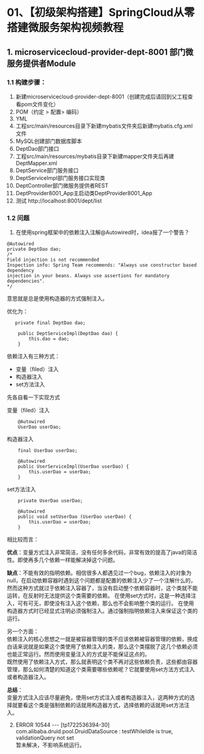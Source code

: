 # 01、【初级架构搭建】SpringCloud从零搭建微服务架构视频教程

## 1. microservicecloud-provider-dept-8001 部门微服务提供者Module

### 1.1 构建步骤：   
1. 新建microservicecloud-provider-dept-8001（创建完成后请回到父工程查看pom文件变化）   
2. POM（约定 > 配置> 编码）   
3. YML   
4. 工程src/main/resources目录下新建mybatis文件夹后新建mybatis.cfg.xml文件   
5. MySQL创建部门数据库脚本   
6. DeptDao部门接口   
7. 工程src/main/resources/mybatis目录下新建mapper文件夹后再建DeptMapper.xml   
8. DeptService部门服务接口   
9. DeptServiceImpl部门服务接口实现类   
10. DeptController部门微服务提供者REST   
11. DeptProvider8001_App主启动类DeptProvider8001_App   
12. 测试 http://localhost:8001/dept/list


### 1.2 问题   
1. 在使用spring框架中的依赖注入注解@Autowired时，idea报了一个警告？   

```
@Autowired
private DeptDao dao;
/*
Field injection is not recommended
Inspection info: Spring Team recommends: "Always use constructor based dependency
injection in your beans. Always use assertions for mandatory dependencies".
*/
```

意思就是总是使用构造器的方式强制注入。

优化为：   
```
   private final DeptDao dao;

    public DeptServiceImpl(DeptDao dao) {
        this.dao = dao;
    }
```


依赖注入有三种方式：

* 变量（filed）注入
* 构造器注入
* set方法注入

先各自看一下实现方式   

变量（filed）注入   
```
    @Autowired
    UserDao userDao;
```

构造器注入   
```
    final UserDao userDao;

    @Autowired
    public UserServiceImpl(UserDao userDao) {
        this.userDao = userDao;
    }
 ```
 
set方法注入
```
    private UserDao userDao;

    @Autowired
    public void setUserDao (UserDao userDao) {
        this.userDao = userDao;
    }
```

相比较而言：   

**优点**：变量方式注入非常简洁，没有任何多余代码，非常有效的提高了java的简洁性。即使再多几个依赖一样能解决掉这个问题。

**缺点**：不能有效的指明依赖。相信很多人都遇见过一个bug，依赖注入的对象为null，在启动依赖容器时遇到这个问题都是配置的依赖注入少了一个注解什么的，然而这种方式就过于依赖注入容器了，当没有启动整个依赖容器时，这个类就不能运转，在反射时无法提供这个类需要的依赖。
在使用set方式时，这是一种选择注入，可有可无，即使没有注入这个依赖，那么也不会影响整个类的运行。
在使用构造器方式时已经显式注明必须强制注入。通过强制指明依赖注入来保证这个类的运行。

另一个方面：   
依赖注入的核心思想之一就是被容器管理的类不应该依赖被容器管理的依赖，换成白话来说就是如果这个类使用了依赖注入的类，那么这个类摆脱了这几个依赖必须也能正常运行。然而使用变量注入的方式是不能保证这点的。   
既然使用了依赖注入方式，那么就表明这个类不再对这些依赖负责，这些都由容器管理，那么如何清楚的知道这个类需要哪些依赖呢？它就要使用set方法方式注入或者构造器注入。

**总结**：   
变量方式注入应该尽量避免，使用set方式注入或者构造器注入，这两种方式的选择就要看这个类是强制依赖的话就用构造器方式，选择依赖的话就用set方法注入。



2. ERROR 10544 --- [tp1722536394-30] com.alibaba.druid.pool.DruidDataSource   : testWhileIdle is true, validationQuery not set      
暂未解决，不影响系统运行。














